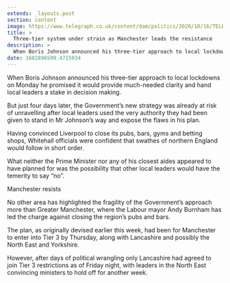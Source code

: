```yaml
--- 
extends: _layouts.post 
section: content 
image: https://www.telegraph.co.uk/content/dam/politics/2020/10/16/TELEMMGLPICT000242022250_trans_NvBQzQNjv4Bqe8EOArUxzcOfIfa2qlTi9c5qnBQKTADaBeGKwcygspI.jpeg?impolicy=logo-overlay 
title: > 
  Three-tier system under strain as Manchester leads the resistance 
description: > 
  When Boris Johnson announced his three-tier approach to local lockdowns on Monday he promised it would provide much-needed clarity and hand local leaders a stake in decision making.What neither the Prime Minister nor any of his closest aides appeared to have planned for was the possibility that other local leaders would have the temerity to say “no”.Manchester resistsNo other area has highlighted the fragility of the Government’s approach more than Greater Manchester, where the Labour mayor Andy Burnham has led the charge against closing the region’s pubs and bars.The plan, as originally devised earlier this week, had been for Manchester to enter into Tier 3 by Thursday, along with Lancashire and possibly the North East and Yorkshire.However, after days of political wrangling only Lancashire had agreed to join Tier 3 restrictions as of Friday night, with leaders in the North East convincing ministers to hold off for another week. 
date: 1602896599.4715934 
--- 
```

When Boris Johnson announced his three-tier approach to local lockdowns on Monday he promised it would provide much-needed clarity and hand local leaders a stake in decision making.

But just four days later, the Government’s new strategy was already at risk of unravelling after local leaders used the very authority they had been given to stand in Mr Johnson’s way and expose the flaws in his plan.

Having convinced Liverpool to close its pubs, bars, gyms and betting shops, Whitehall officials were confident that swathes of northern England would follow in short order.

What neither the Prime Minister nor any of his closest aides appeared to have planned for was the possibility that other local leaders would have the temerity to say “no”.

Manchester resists

No other area has highlighted the fragility of the Government’s approach more than Greater Manchester, where the Labour mayor Andy Burnham has led the charge against closing the region’s pubs and bars.

The plan, as originally devised earlier this week, had been for Manchester to enter into Tier 3 by Thursday, along with Lancashire and possibly the North East and Yorkshire.

However, after days of political wrangling only Lancashire had agreed to join Tier 3 restrictions as of Friday night, with leaders in the North East convincing ministers to hold off for another week.